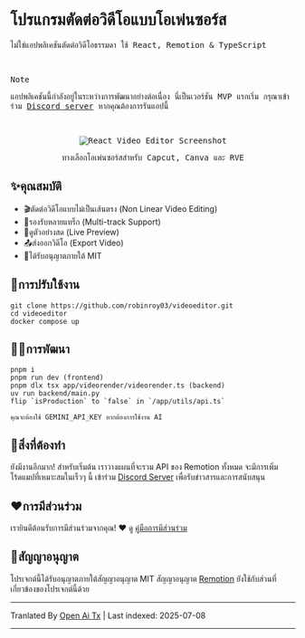 <samp>
  
<h1>โปรแกรมตัดต่อวิดีโอแบบโอเพ่นซอร์ส</h1>
<p>ไม่ใช่แอปพลิเคชันตัดต่อวิดีโอธรรมดา ใช้ React, Remotion & TypeScript</p>
<br />

> [!NOTE]  
> แอปพลิเคชันนี้กำลังอยู่ในระหว่างการพัฒนาอย่างต่อเนื่อง นี่เป็นเวอร์ชัน MVP แรกเริ่ม กรุณาเข้าร่วม [Discord server](https://discord.gg/GSknuxubZK) หากคุณต้องการรันแอปนี้

<br />

<p align="center">
  <img src="https://raw.githubusercontent.com/robinroy03/videoeditor/main/public/screenshot-app.png" alt="React Video Editor Screenshot">
</p>
<p align="center">ทางเลือกโอเพ่นซอร์สสำหรับ Capcut, Canva และ RVE</p>
</samp>

## ✨คุณสมบัติ

- 🎬ตัดต่อวิดีโอแบบไม่เป็นเส้นตรง (Non Linear Video Editing)
- 🔀รองรับหลายแทร็ก (Multi-track Support)
- 👀ดูตัวอย่างสด (Live Preview)
- 📤ส่งออกวิดีโอ (Export Video)
- 📜ได้รับอนุญาตภายใต้ MIT

## 🐋การปรับใช้งาน

```
git clone https://github.com/robinroy03/videoeditor.git
cd videoeditor
docker compose up
```

## 🧑‍💻การพัฒนา

```
pnpm i
pnpm run dev (frontend)
pnpm dlx tsx app/videorender/videorender.ts (backend)
uv run backend/main.py
flip `isProduction` to `false` in `/app/utils/api.ts`

คุณจะต้องใช้ GEMINI_API_KEY หากต้องการใช้งาน AI
```

## 📃สิ่งที่ต้องทำ

ยังมีงานอีกมาก! สำหรับเริ่มต้น เราวางแผนที่จะรวม API ของ Remotion ทั้งหมด จะมีการเพิ่มโร้ดแมปที่เหมาะสมในเร็วๆ นี้ เข้าร่วม [Discord Server](https://discord.com/invite/GSknuxubZK) เพื่อรับข่าวสารและการสนับสนุน

## ❤️การมีส่วนร่วม

เรายินดีต้อนรับการมีส่วนร่วมจากคุณ! ❤️ ดู [คู่มือการมีส่วนร่วม](https://raw.githubusercontent.com/robinroy03/videoeditor/main/CONTRIBUTING.md)

## 📜สัญญาอนุญาต

โปรเจกต์นี้ได้รับอนุญาตภายใต้สัญญาอนุญาต MIT สัญญาอนุญาต [Remotion](https://github.com/remotion-dev/remotion/blob/main/LICENSE.md) ยังใช้กับส่วนที่เกี่ยวข้องของโปรเจกต์นี้ด้วย

---

Tranlated By [Open Ai Tx](https://github.com/OpenAiTx/OpenAiTx) | Last indexed: 2025-07-08

---
